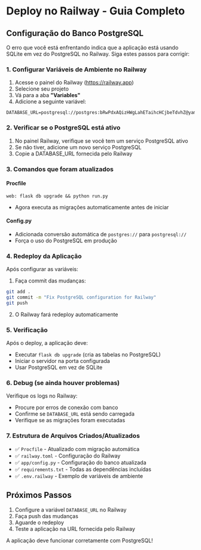 # Deploy no Railway - Guia Completo

## Configuração do Banco PostgreSQL

O erro que você está enfrentando indica que a aplicação está usando SQLite em vez do PostgreSQL no Railway. Siga estes passos para corrigir:

### 1. Configurar Variáveis de Ambiente no Railway

1. Acesse o painel do Railway (https://railway.app)
2. Selecione seu projeto
3. Vá para a aba **"Variables"**
4. Adicione a seguinte variável:

```
DATABASE_URL=postgresql://postgres:bRwPdxAQizHWgLahETaihcHCjbeTdvhZ@yamanote.proxy.rlwy.net:39387/railway
```

### 2. Verificar se o PostgreSQL está ativo

1. No painel Railway, verifique se você tem um serviço PostgreSQL ativo
2. Se não tiver, adicione um novo serviço PostgreSQL
3. Copie a DATABASE_URL fornecida pelo Railway

### 3. Comandos que foram atualizados

#### Procfile
```
web: flask db upgrade && python run.py
```
- Agora executa as migrações automaticamente antes de iniciar

#### Config.py
- Adicionada conversão automática de `postgres://` para `postgresql://`
- Força o uso do PostgreSQL em produção

### 4. Redeploy da Aplicação

Após configurar as variáveis:
1. Faça commit das mudanças:
```bash
git add .
git commit -m "Fix PostgreSQL configuration for Railway"
git push
```

2. O Railway fará redeploy automaticamente

### 5. Verificação

Após o deploy, a aplicação deve:
- Executar `flask db upgrade` (cria as tabelas no PostgreSQL)
- Iniciar o servidor na porta configurada
- Usar PostgreSQL em vez de SQLite

### 6. Debug (se ainda houver problemas)

Verifique os logs no Railway:
- Procure por erros de conexão com banco
- Confirme se `DATABASE_URL` está sendo carregada
- Verifique se as migrações foram executadas

### 7. Estrutura de Arquivos Criados/Atualizados

- ✅ `Procfile` - Atualizado com migração automática
- ✅ `railway.toml` - Configuração do Railway
- ✅ `app/config.py` - Configuração do banco atualizada
- ✅ `requirements.txt` - Todas as dependências incluídas
- ✅ `.env.railway` - Exemplo de variáveis de ambiente

## Próximos Passos

1. Configure a variável `DATABASE_URL` no Railway
2. Faça push das mudanças
3. Aguarde o redeploy
4. Teste a aplicação na URL fornecida pelo Railway

A aplicação deve funcionar corretamente com PostgreSQL!
